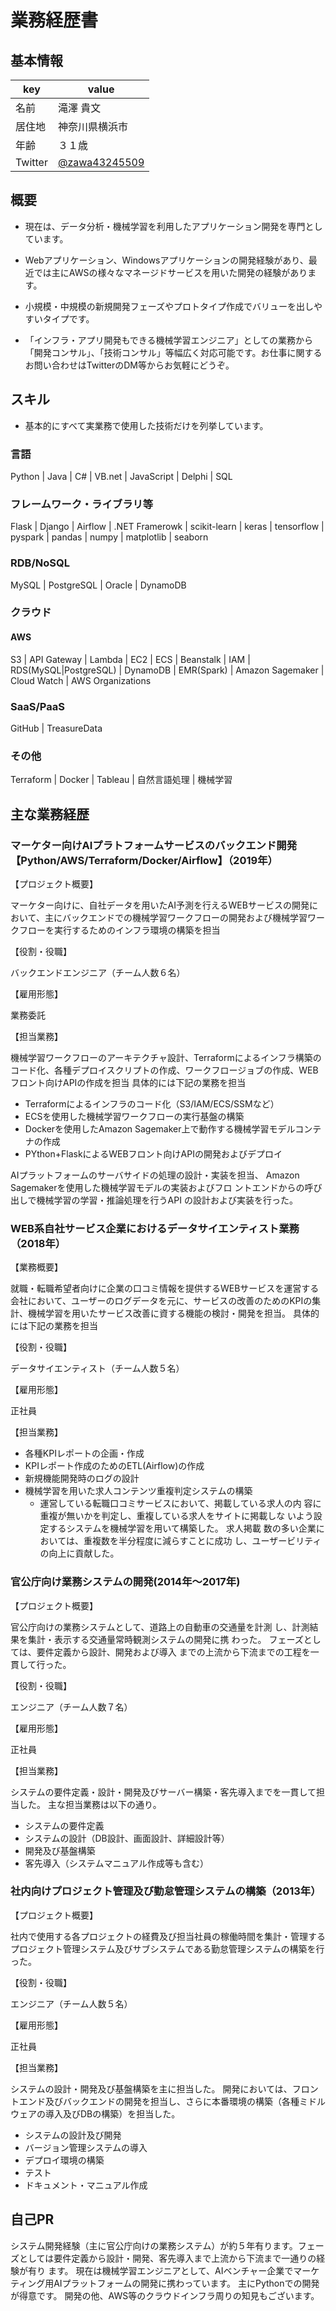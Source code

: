 # 業務経歴書

## 基本情報

|key|value|
|---|-----|
|名前|滝澤 貴文|
|居住地|神奈川県横浜市|
|年齢|３１歳|
|Twitter|[@zawa43245509](https://twitter.com/zawa43245509)

## 概要

- 現在は、データ分析・機械学習を利用したアプリケーション開発を専門としています。

- Webアプリケーション、Windowsアプリケーションの開発経験があり、最近では主にAWSの様々なマネージドサービスを用いた開発の経験があります。

- 小規模・中規模の新規開発フェーズやプロトタイプ作成でバリューを出しやすいタイプです。

- 「インフラ・アプリ開発もできる機械学習エンジニア」としての業務から「開発コンサル」、「技術コンサル」等幅広く対応可能です。お仕事に関するお問い合わせはTwitterのDM等からお気軽にどうぞ。

## スキル

- 基本的にすべて実業務で使用した技術だけを列挙しています。

### 言語

Python | Java | C# | VB.net | JavaScript | Delphi | SQL

### フレームワーク・ライブラリ等

Flask | Django | Airflow | .NET Framerowk | scikit-learn | keras | tensorflow | pyspark | pandas | numpy | matplotlib | seaborn

### RDB/NoSQL

MySQL | PostgreSQL | Oracle | DynamoDB

### クラウド

#### AWS

S3 | API Gateway | Lambda | EC2 | ECS | Beanstalk | IAM | RDS(MySQL|PostgreSQL) | DynamoDB | EMR(Spark) | Amazon Sagemaker | Cloud Watch | AWS Organizations

### SaaS/PaaS

GitHub | TreasureData

### その他

Terraform | Docker | Tableau | 自然言語処理 | 機械学習

## 主な業務経歴

### マーケター向けAIプラトフォームサービスのバックエンド開発【Python/AWS/Terraform/Docker/Airflow】（2019年）

【プロジェクト概要】

マーケター向けに、自社データを用いたAI予測を行えるWEBサービスの開発において、主にバックエンドでの機械学習ワークフローの開発および機械学習ワークフローを実行するためのインフラ環境の構築を担当

【役割・役職】

バックエンドエンジニア（チーム⼈数６名）

【雇用形態】

業務委託

【担当業務】

機械学習ワークフローのアーキテクチャ設計、Terraformによるインフラ構築のコード化、各種デプロイスクリプトの作成、ワークフロージョブの作成、WEBフロント向けAPIの作成を担当
具体的には下記の業務を担当

- Terraformによるインフラのコード化（S3/IAM/ECS/SSMなど）
- ECSを使用した機械学習ワークフローの実行基盤の構築
- Dockerを使用したAmazon Sagemaker上で動作する機械学習モデルコンテナの作成
- PYthon+FlaskによるWEBフロント向けAPIの開発およびデプロイ

AIプラットフォームのサーバサイドの処理の設計・実装を担当、
Amazon Sagemakerを使⽤した機械学習モデルの実装およびフロ
ントエンドからの呼び出しで機械学習の学習・推論処理を⾏うAPI
の設計および実装を⾏った。

### WEB系自社サービス企業におけるデータサイエンティスト業務（2018年）

【業務概要】

就職・転職希望者向けに企業の口コミ情報を提供するWEBサービスを運営する会社において、ユーザーのログデータを元に、サービスの改善のためのKPIの集計、機械学習を用いたサービス改善に資する機能の検討・開発を担当。
具体的には下記の業務を担当

【役割・役職】

データサイエンティスト（チーム⼈数５名）

【雇用形態】

正社員

【担当業務】

- 各種KPIレポートの企画・作成
- KPIレポート作成のためのETL(Airflow)の作成
- 新規機能開発時のログの設計
- 機械学習を用いた求⼈コンテンツ重複判定システムの構築
  - 運営している転職⼝コミサービスにおいて、掲載している求⼈の内
容に重複が無いかを判定し、重複している求⼈をサイトに掲載しな
いよう設定するシステムを機械学習を⽤いて構築した。 求⼈掲載
数の多い企業においては、重複数を半分程度に減らすことに成功
し、ユーザービリティの向上に貢献した。

### 官公庁向け業務システムの開発(2014年〜2017年)

【プロジェクト概要】

官公庁向けの業務システムとして、道路上の⾃動⾞の交通量を計測
し、計測結果を集計・表⽰する交通量常時観測システムの開発に携
わった。 フェーズとしては、要件定義から設計、開発および導⼊
までの上流から下流までの⼯程を⼀貫して⾏った。

【役割・役職】

エンジニア（チーム⼈数７名）

【雇用形態】

正社員

【担当業務】

システムの要件定義・設計・開発及びサーバー構築・客先導入までを一貫して担当した。
主な担当業務は以下の通り。

- システムの要件定義
- システムの設計（DB設計、画面設計、詳細設計等）
- 開発及び基盤構築
- 客先導入（システムマニュアル作成等も含む）

### 社内向けプロジェクト管理及び勤怠管理システムの構築（2013年）

【プロジェクト概要】

社内で使用する各プロジェクトの経費及び担当社員の稼働時間を集計・管理するプロジェクト管理システム及びサブシステムである勤怠管理システムの構築を行った。

【役割・役職】

エンジニア（チーム⼈数５名）

【雇用形態】

正社員

【担当業務】

システムの設計・開発及び基盤構築を主に担当した。
開発においては、フロントエンド及びバックエンドの開発を担当し、さらに本番環境の構築（各種ミドルウェアの導入及びDBの構築）を担当した。

- システムの設計及び開発
- バージョン管理システムの導入
- デプロイ環境の構築
- テスト
- ドキュメント・マニュアル作成

## ⾃⼰PR

システム開発経験（主に官公庁向けの業務システム）が約５年有ります。フェーズとしては要件定義から設計・開発、客先導⼊まで上流から下流まで⼀通りの経験が有り
ます。
現在は機械学習エンジニアとして、AIベンチャー企業でマーケティング⽤AIプラットフォームの開発に携わっています。
主にPythonでの開発が得意です。
開発の他、AWS等のクラウドインフラ周りの知⾒もございます。